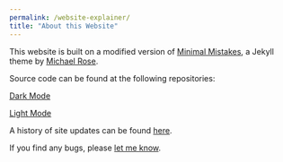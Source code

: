 ```yaml
---
permalink: /website-explainer/
title: "About this Website"
---
```


This website is  built on a modified version of [Minimal Mistakes](https://mmistakes.github.io/minimal-mistakes/about/), a Jekyll theme by [Michael Rose](https://mademistakes.com/). 

Source code can be found at the following repositories:

[Dark Mode](https://github.com/danielrdowns/website-darkmode)

[Light Mode](https://github.com/danielrdowns/website)

A history of site updates can be found [here](/website-history/).

If you find any bugs, please [let me know](/contact/). 
